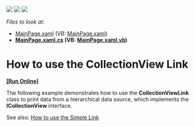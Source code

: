 <!-- default badges list -->
![](https://img.shields.io/endpoint?url=https://codecentral.devexpress.com/api/v1/VersionRange/128595971/11.1.4%2B)
[![](https://img.shields.io/badge/Open_in_DevExpress_Support_Center-FF7200?style=flat-square&logo=DevExpress&logoColor=white)](https://supportcenter.devexpress.com/ticket/details/E2998)
[![](https://img.shields.io/badge/📖_How_to_use_DevExpress_Examples-e9f6fc?style=flat-square)](https://docs.devexpress.com/GeneralInformation/403183)
<!-- default badges end -->
<!-- default file list -->
*Files to look at*:

* [MainPage.xaml](./CS/UseCollectionViewLinkSL/MainPage.xaml) (VB: [MainPage.xaml](./VB/UseCollectionViewLinkSL/MainPage.xaml))
* **[MainPage.xaml.cs](./CS/UseCollectionViewLinkSL/MainPage.xaml.cs) (VB: [MainPage.xaml.vb](./VB/UseCollectionViewLinkSL/MainPage.xaml.vb))**
<!-- default file list end -->
# How to use the CollectionView Link
<!-- run online -->
**[[Run Online]](https://codecentral.devexpress.com/e2998)**
<!-- run online end -->


<p>The following example demonstrates how to use the <strong>CollectionViewLink </strong>class to print data from a hierarchical data source, which implements the <strong>ICollectionView </strong>interface.</p><p>See also: <a href="https://www.devexpress.com/Support/Center/p/E2997">How to use the Simple Link</a></p>

<br/>


